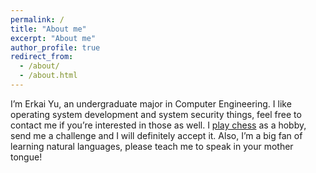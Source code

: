 ```yaml
---
permalink: /
title: "About me"
excerpt: "About me"
author_profile: true
redirect_from: 
  - /about/
  - /about.html
---
```


I’m Erkai Yu, an undergraduate major in Computer Engineering. I like operating system development and system security things, feel free to contact me if you’re interested in those as well. I [play chess](https://www.chess.com/member/alphatwenty) as a hobby, send me a challenge and I will definitely accept it. Also, I’m a big fan of learning natural languages, please teach me to speak in your mother tongue!
